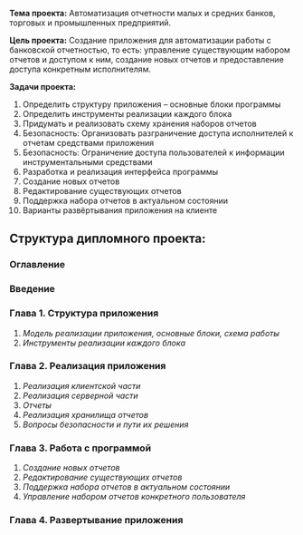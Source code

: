 **Тема проекта:**
Автоматизация отчетности малых и средних банков, торговых и промышленных предприятий.

**Цель проекта:** 
Создание приложения для автоматизации работы с банковской отчетностью, то есть: управление существующим набором отчетов и доступом к ним, создание новых отчетов и предоставление доступа конкретным исполнителям.

**Задачи проекта:** 
1.	Определить структуру приложения – основные блоки программы
2.	Определить инструменты реализации каждого блока
3.	Придумать и реализовать схему хранения наборов отчетов
4.	Безопасность: Организовать разграничение доступа исполнителей к отчетам средствами приложения
5.	Безопасность: Ограничение доступа пользователей к информации инструментальными средствами 
6.	Разработка и реализация интерфейса программы
7.	Создание новых отчетов
8.	Редактирование существующих отчетов
9.	Поддержка набора отчетов в актуальном состоянии
10.	Варианты развёртывания приложения на клиенте


## **Структура дипломного проекта:**

### Оглавление

### Введение

### Глава 1. Структура приложения
1. *Модель реализации приложения, основные блоки, схема работы*
2. *Инструменты реализации каждого блока*

### Глава 2. Реализация приложения
1. *Реализация клиентской части*
2. *Реализация серверной части*
3. *Отчеты*
4. *Реализация хранилища отчетов*
5. *Вопросы безопасности и пути их решения*

### Глава 3. Работа с программой
1.	*Создание новых отчетов*
2.	*Редактирование существующих отчетов*
3.	*Поддержка набора отчетов в актуальном состоянии*
4.  *Управление набором отчетов конкретного пользователя*

### Глава 4. Развертывание приложения
